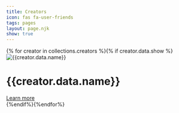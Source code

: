```yaml
---
title: Creators
icon: fas fa-user-friends
tags: pages
layout: page.njk
show: true
---
```

<div class="grid grid-cols-1 md:grid-cols-2 lg:grid-cols-3 gap-16 pt-[4rem] p-4">{% for creator in collections.creators %}{% if creator.data.show %}
    <div class="group backdrop-blur-sm bg-[color:var(--c-2)] rounded-lg shadow-lg shadow-violet-500/50 flex flex-col items-center justify-between relative">
        <div class="relative rounded-full h-20 w-20 -mt-10 md:h-24 md:w-24 md:-mt-12 shadow-lg
        group-hover:translate-y-4 transition duration-[400ms] ease-in-out">
            <img src="{{creator.data.thumbnail}}" class="absolute rounded-3xl h-full w-full ring-2 ring-[color:var(--c-3)]" alt="{{creator.data.name}}" />
            <div class="absolute rounded-3xl group-hover:opacity-0 group-hover:shadow-md opacity-50 h-full w-full bg-[color:var(--c-1)] transition duration-[400ms] shadow-lg"></div>
        </div>
        <h1 class="bg-clip-text text-transparent bg-gradient-to-t from-violet-900 to-violet-300 drop-shadow-0_1px_1px_rgba(0,0,0,0.75) text-xl md:text-2xl lg:text-3xl m-4 p-4 lg:p-6 xl:p-8 text-center">{{creator.data.name}}</h1>
        <a href="{{creator.url}}" class="w-full text-md md:text-lg bg-violet-900 text-white py-1 px-3 md:py-2 md:px-8 text-center rounded-b-lg border-t-2 border-violet-300 group-hover:bg-violet-600 transition duration-300 ease-in-out">Learn more</a>
    </div>    {%endif%}{%endfor%}
</div>
